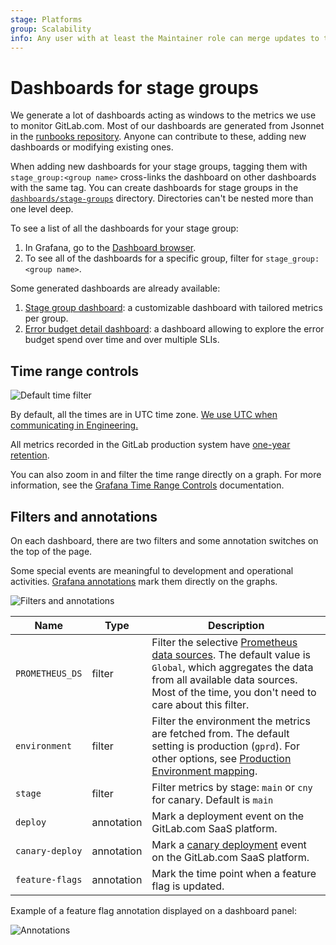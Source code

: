```yaml
---
stage: Platforms
group: Scalability
info: Any user with at least the Maintainer role can merge updates to this content. For details, see https://docs.gitlab.com/ee/development/development_processes.html#development-guidelines-review.
---
```


# Dashboards for stage groups

We generate a lot of dashboards acting as windows to the metrics we
use to monitor GitLab.com. Most of our dashboards are generated from
Jsonnet in the
[runbooks repository](https://gitlab.com/gitlab-com/runbooks/-/tree/master/dashboards#dashboard-source).
Anyone can contribute to these, adding new dashboards or modifying
existing ones.

When adding new dashboards for your stage groups, tagging them with
`stage_group:<group name>` cross-links the dashboard on other
dashboards with the same tag. You can create dashboards for stage groups
in the [`dashboards/stage-groups`](https://gitlab.com/gitlab-com/runbooks/-/tree/master/dashboards/stage-groups)
directory. Directories can't be nested more than one level deep.

To see a list of all the dashboards for your stage group:

1. In Grafana, go to the [Dashboard browser](https://dashboards.gitlab.net/dashboards?tag=stage-groups).
1. To see all of the dashboards for a specific group, filter for `stage_group:<group name>`.

Some generated dashboards are already available:

1. [Stage group dashboard](stage_group_dashboard.md): a customizable
   dashboard with tailored metrics per group.
1. [Error budget detail dashboard](error_budget_detail.md): a
   dashboard allowing to explore the error budget spend over time and
   over multiple SLIs.

## Time range controls

![Default time filter](img/stage_group_dashboards_time_filter.png)

By default, all the times are in UTC time zone.
[We use UTC when communicating in Engineering.](https://about.gitlab.com/handbook/communication/#writing-style-guidelines)

All metrics recorded in the GitLab production system have
[one-year retention](https://gitlab.com/gitlab-cookbooks/gitlab-prometheus/-/blob/31526b03fef823e2f9b3cda7c75dcd28a12418a3/attributes/prometheus.rb#L40).

You can also zoom in and filter the time range directly on a graph. For more information, see the
[Grafana Time Range Controls](https://grafana.com/docs/grafana/latest/dashboards/use-dashboards/#set-dashboard-time-range)
documentation.

## Filters and annotations

On each dashboard, there are two filters and some annotation switches on the top of the page.

Some special events are meaningful to development and operational activities.
[Grafana annotations](https://grafana.com/docs/grafana/latest/dashboards/build-dashboards/annotate-visualizations/) mark them
directly on the graphs.

![Filters and annotations](img/stage_group_dashboards_filters.png)

| Name            | Type       | Description |
| --------------- | ---------- | ----------- |
| `PROMETHEUS_DS` | filter     | Filter the selective [Prometheus data sources](https://handbook.gitlab.com/handbook/engineering/monitoring/#prometheus). The default value is `Global`, which aggregates the data from all available data sources. Most of the time, you don't need to care about this filter. |
| `environment`   | filter     | Filter the environment the metrics are fetched from. The default setting is production (`gprd`). For other options, see [Production Environment mapping](https://handbook.gitlab.com/handbook/engineering/infrastructure/environments/#environments). |
| `stage`         | filter     | Filter metrics by stage: `main` or `cny` for canary. Default is `main` |
| `deploy`        | annotation | Mark a deployment event on the GitLab.com SaaS platform. |
| `canary-deploy` | annotation | Mark a [canary deployment](https://handbook.gitlab.com/handbook/engineering/infrastructure/environments/canary-stage/) event on the GitLab.com SaaS platform. |
| `feature-flags` | annotation | Mark the time point when a feature flag is updated. |

Example of a feature flag annotation displayed on a dashboard panel:

![Annotations](img/stage_group_dashboards_annotation.png)
